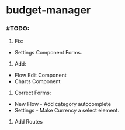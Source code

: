 # budget-manager

### #TODO:

1. Fix:

- Settings Component Forms.

1. Add:

- Flow Edit Component
- Charts Component

1. Correct Forms:

- New Flow - Add category autocomplete
- Settings - Make Currency a select element.

1. Add Routes
